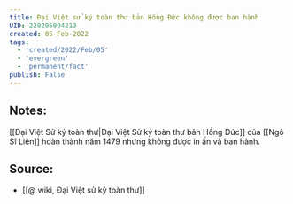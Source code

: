 ```yaml
---
title: Đại Việt sử ký toàn thư bản Hồng Đức không được ban hành
UID: 220205094213
created: 05-Feb-2022
tags:
  - 'created/2022/Feb/05'
  - 'evergreen'
  - 'permanent/fact'
publish: False
---
```

## Notes:
[[Đại Việt Sử ký toàn thư|Đại Việt Sử ký toàn thư bản Hồng Đức]] của [[Ngô Sĩ Liên]] hoàn thành năm 1479 nhưng không được in ấn và ban hành.

## Source:
- [[@ wiki, Đại Việt sử ký toàn thư]]


